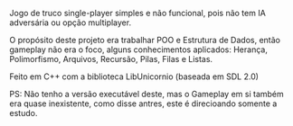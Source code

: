 Jogo de truco single-player simples e não funcional, pois não tem IA adversária ou opção multiplayer.

O propósito deste projeto era trabalhar POO e Estrutura de Dados, então gameplay não era o foco, alguns conhecimentos aplicados: Herança, Polimorfismo, Arquivos, Recursão, Pilas, Filas e Listas.

Feito em C++ com a biblioteca LibUnicornio (baseada em SDL 2.0)

PS: Não tenho a versão executável deste, mas o Gameplay em si também era quase inexistente, como disse antres, este é direcioando somente a estudo.